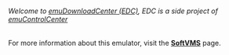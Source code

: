 ###### Welcome to [emuDownloadCenter (EDC)](https://github.com/PhoenixInteractiveNL/emuDownloadCenter/wiki/), EDC is a side project of [emuControlCenter](https://github.com/PhoenixInteractiveNL/emuControlCenter/wiki/)

For more information about this emulator, visit the [**SoftVMS**](https://github.com/PhoenixInteractiveNL/emuDownloadCenter/wiki/Emulator-softvms#menu) page.

